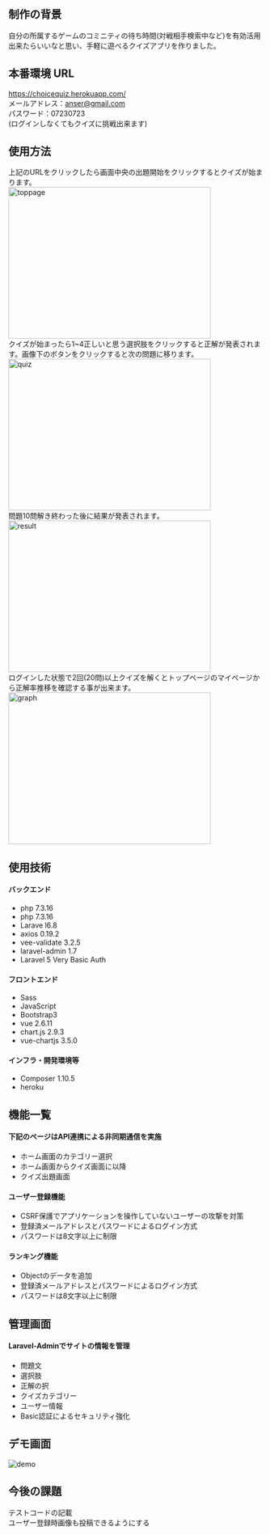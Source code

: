 ## 制作の背景
自分の所属するゲームのコミニティの待ち時間(対戦相手検索中など)を有効活用出来たらいいなと思い、手軽に遊べるクイズアプリを作りました。

## 本番環境 URL

https://choicequiz.herokuapp.com/
<br>
メールアドレス：anser@gmail.com
<br>
パスワード：07230723
<br>
(ログインしなくてもクイズに挑戦出来ます)
<br>

## 使用方法
上記のURLをクリックしたら画面中央の出題開始をクリックするとクイズが始まります。
<br>
<img width="400" height="300" alt="toppage" src="https://user-images.githubusercontent.com/61533662/79689539-7f3fa380-8290-11ea-84d3-8513ef152c54.png">
<br>
クイズが始まったら1~4正しいと思う選択肢をクリックすると正解が発表されます。画像下のボタンをクリックすると次の問題に移ります。
<br>
<img width="400" height="300" alt="quiz" src="https://user-images.githubusercontent.com/61533662/79705413-98783c80-82f0-11ea-80cf-df85021d0a1d.png">
<br>
問題10問解き終わった後に結果が発表されます。
<br>
<img width="400" height="300" alt="result" src="https://user-images.githubusercontent.com/61533662/79705524-f9a01000-82f0-11ea-9875-23b6c7f331a6.png">
<br>
ログインした状態で2回(20問)以上クイズを解くとトップページのマイページから正解率推移を確認する事が出来ます。
<br>
<img width="400" height="300" alt="graph" src="https://user-images.githubusercontent.com/61533662/79705781-d9248580-82f1-11ea-9157-3786ddcf7a86.png">
<br>

## 使用技術

<h4>バックエンド</h4>
<ul>
<li>php 7.3.16</li>

<li>php 7.3.16</li>
<li>Larave l6.8</li>
<li>axios 0.19.2</li>
<li>vee-validate 3.2.5</li>
<li>laravel-admin 1.7</li>
<li>Laravel 5 Very Basic Auth</li>
</ul>

<h4>フロントエンド</h4>
<ul>
<li>Sass</li>
<li>JavaScript</li>
<li>Bootstrap3</li>
<li>vue 2.6.11 </li>
<li>chart.js 2.9.3</li>
<li>vue-chartjs 3.5.0</li>
</ul>

<h4>インフラ・開発環境等</h4>
<ul>
<li>Composer 1.10.5</li>
<li>heroku</li>
</ul>

## 機能一覧
<h4>下記のページはAPI連携による非同期通信を実施</h4>
<ul>
<li>ホーム画面のカテゴリー選択</li>
<li>ホーム画面からクイズ画面に以降</li>
<li>クイズ出題画面</li>
</ul>
<h4>ユーザー登録機能</h4>
<ul>
<li>CSRF保護でアプリケーションを操作していないユーザーの攻撃を対策</li>
<li>登録済メールアドレスとパスワードによるログイン方式</li>
<li>パスワードは8文字以上に制限</li>
</ul>
<h4>ランキング機能</h4>
<ul>
<li>Objectのデータを追加</li>
<li>登録済メールアドレスとパスワードによるログイン方式</li>
<li>パスワードは8文字以上に制限</li>
</ul>

## 管理画面
<h4>Laravel-Adminでサイトの情報を管理</h4>
<ul>
<li>問題文</li>
<li>選択肢</li>
<li>正解の択</li>
<li>クイズカテゴリー</li>
<li>ユーザー情報</li>
<li>Basic認証によるセキュリティ強化</li>
</ul>


## デモ画面
![demo](https://user-images.githubusercontent.com/61533662/79710832-21976f80-8301-11ea-882f-449f81732bf3.gif)

## 今後の課題
テストコードの記載
<br>
ユーザー登録時画像も投稿できるようにする

